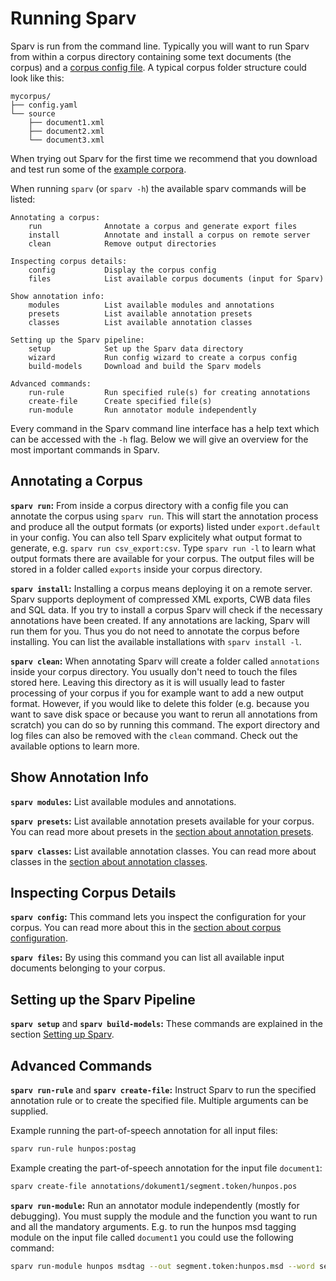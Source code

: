 # Running Sparv
Sparv is run from the command line. Typically you will want to run Sparv from within a corpus directory containing some
text documents (the corpus) and a [corpus config file](user-manual/corpus-configuration.md). A typical corpus folder
structure could look like this:

```
mycorpus/
├── config.yaml
└── source
    ├── document1.xml
    ├── document2.xml
    └── document3.xml
```

When trying out Sparv for the first time we recommend that you download and test run some of the [example
corpora](https://github.com/spraakbanken/sparv-pipeline/releases/latest/download/example_corpora.zip).

When running `sparv` (or `sparv -h`) the available sparv commands will be listed:
```
Annotating a corpus:
    run              Annotate a corpus and generate export files
    install          Annotate and install a corpus on remote server
    clean            Remove output directories

Inspecting corpus details:
    config           Display the corpus config
    files            List available corpus documents (input for Sparv)

Show annotation info:
    modules          List available modules and annotations
    presets          List available annotation presets
    classes          List available annotation classes

Setting up the Sparv pipeline:
    setup            Set up the Sparv data directory
    wizard           Run config wizard to create a corpus config
    build-models     Download and build the Sparv models

Advanced commands:
    run-rule         Run specified rule(s) for creating annotations
    create-file      Create specified file(s)
    run-module       Run annotator module independently
```

Every command in the Sparv command line interface has a help text which can be accessed with the `-h` flag. Below we
will give an overview for the most important commands in Sparv.

## Annotating a Corpus
**`sparv run`:** From inside a corpus directory with a config file you can annotate the corpus using `sparv run`. This
will start the annotation process and produce all the output formats (or exports) listed under `export.default` in your
config. You can also tell Sparv explicitely what output format to generate, e.g. `sparv run csv_export:csv`. Type `sparv
run -l` to learn what output formats there are available for your corpus. The output files will be stored in a folder
called `exports` inside your corpus directory.

**`sparv install`:** Installing a corpus means deploying it on a remote server. Sparv supports deployment of compressed
XML exports, CWB data files and SQL data. If you try to install a corpus Sparv will check if the necessary annotations
have been created. If any annotations are lacking, Sparv will run them for you. Thus you do not need to annotate the
corpus before installing. You can list the available installations with `sparv install -l`.

**`sparv clean`:** When annotating Sparv will create a folder called `annotations` inside your corpus directory. You
usually don't need to touch the files stored here. Leaving this directory as it is will usually lead to faster
processing of your corpus if you for example want to add a new output format. However, if you would like to delete this
folder (e.g. because you want to save disk space or because you want to rerun all annotations from scratch) you can do
so by running this command. The export directory and log files can also be removed with the `clean` command. Check out
the available options to learn more.

## Show Annotation Info
**`sparv modules`:** List available modules and annotations.

**`sparv presets`:** List available annotation presets available for your corpus. You can read more about presets in the
[section about annotation presets](user-manual/corpus-configuration.md#annotation-presets).

**`sparv classes`:** List available annotation classes. You can read more about classes in the [section about annotation
classes](user-manual/corpus-configuration.md#annotation-classes).

## Inspecting Corpus Details
**`sparv config`:** This command lets you inspect the configuration for your corpus. You can read more about this in the
[section about corpus configuration](user-manual/corpus-configuration.md).

**`sparv files`:** By using this command you can list all available input documents belonging to your corpus.

## Setting up the Sparv Pipeline
**`sparv setup`** and **`sparv build-models`:** These commands are explained in the section [Setting up
Sparv](user-manual/installation-and-setup.md#setting-up-sparv).

## Advanced Commands
**`sparv run-rule`** and **`sparv create-file`:** Instruct Sparv to run the specified annotation rule or to create
the specified file. Multiple arguments can be supplied.

Example running the part-of-speech annotation for all input files:
```bash
sparv run-rule hunpos:postag
```

Example creating the part-of-speech annotation for the input file `document1`:
```bash
sparv create-file annotations/dokument1/segment.token/hunpos.pos
```

**`sparv run-module`:** Run an annotator module independently (mostly for debugging). You must supply the module and the
function you want to run and all the mandatory arguments. E.g. to run the hunpos msd tagging module on the input file
called `document1` you could use the following command:
```bash
sparv run-module hunpos msdtag --out segment.token:hunpos.msd --word segment.token:misc.word --sentence segment.sentence --binary hunpos-tag --model hunpos/suc3_suc-tags_default-setting_utf8.model --morphtable hunpos/saldo_suc-tags.morphtable --patterns hunpos/suc.patterns --doc dokument1
```
